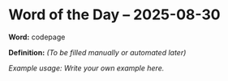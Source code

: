 # Word of the Day – 2025-08-30

**Word:** codepage

**Definition:** _(To be filled manually or automated later)_

*Example usage:* _Write your own example here._
